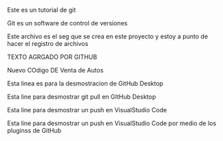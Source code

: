 Este es un tutorial de git

Git es un software de control de versiones


Este archivo es el seg que se crea en este proyecto y estoy a punto de hacer el registro de archivos

TEXTO AGRGADO POR GITHUB

Nuevo COdigo DE Venta de Autos

Esta linea es para la desmostracion de GitHub Desktop


Esta line para desmostrar git pull en GItHub Desktop

Esta line para desmostrar un push en VisualStudio Code

Esta line para desmostrar un push en VisualStudio Code por medio de los pluginss de GitHub
